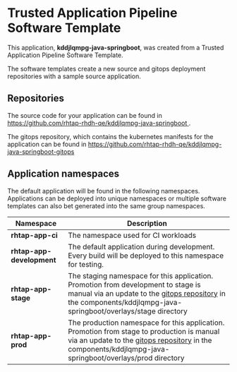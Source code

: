 # Trusted Application Pipeline Software Template

This application, **kddjlqmpg-java-springboot**, was created from a Trusted Application Pipeline Software Template.

The software templates create a new source and gitops deployment repositories with a sample source application. 

## Repositories

The source code for your application can be found in [https://github.com/rhtap-rhdh-qe/kddjlqmpg-java-springboot ](https://github.com/rhtap-rhdh-qe/kddjlqmpg-java-springboot ).
 
The gitops repository, which contains the kubernetes manifests for the application can be found in 
[https://github.com/rhtap-rhdh-qe/kddjlqmpg-java-springboot-gitops ](https://github.com/rhtap-rhdh-qe/kddjlqmpg-java-springboot-gitops ) 

## Application namespaces 

The default application will be found in the following namespaces. Applications can be deployed into unique namespaces or multiple software templates can also bet generated into the same group namespaces.  

|  Namespace   |  Description   |  
| -------- | -------- |
| **rhtap-app-ci** | The namespace used for CI workloads |
| **rhtap-app-development** | The default application during development. Every build will be deployed to this namespace for testing. |
| **rhtap-app-stage** | The staging namespace for this application. Promotion from development to stage is manual via an update to the [gitops repository](https://github.com/rhtap-rhdh-qe/kddjlqmpg-java-springboot-gitops ) in the components/kddjlqmpg-java-springboot/overlays/stage directory |
| **rhtap-app-prod** | The production namespace for this application. Promotion from stage to production is manual via an update to the [gitops repository](https://github.com/rhtap-rhdh-qe/kddjlqmpg-java-springboot-gitops ) in the components/kddjlqmpg-java-springboot/overlays/prod directory |